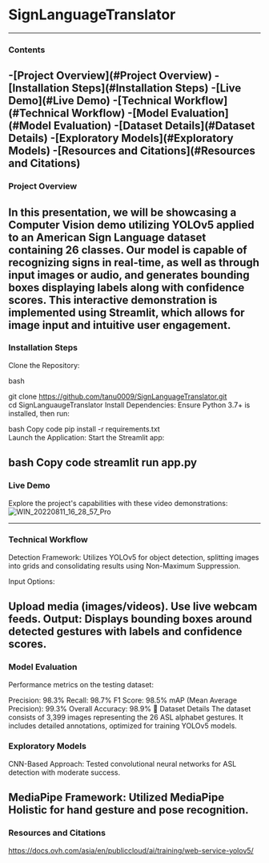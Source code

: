 # **SignLanguageTranslator**

---
### **Contents**


-[Project Overview](#Project Overview)
-[Installation Steps](#Installation Steps)
-[Live Demo](#Live Demo)
-[Technical Workflow](#Technical Workflow)
-[Model Evaluation](#Model Evaluation)
-[Dataset Details](#Dataset Details)
-[Exploratory Models](#Exploratory Models)
-[Resources and Citations](#Resources and Citations)
---

### **Project Overview**
In this presentation, we will be showcasing a Computer Vision demo utilizing YOLOv5 applied to an American Sign Language dataset containing 26 classes. Our model is capable of recognizing signs in real-time, as well as through input images or audio, and generates bounding boxes displaying labels along with confidence scores. This interactive demonstration is implemented using Streamlit, which allows for image input and intuitive user engagement.
---

### **Installation Steps**
Clone the Repository:

bash

git clone https://github.com/tanu0009/SignLanguageTranslator.git  
cd SignLanguaugeTranslator
Install Dependencies:
Ensure Python 3.7+ is installed, then run:

bash
Copy code
pip install -r requirements.txt  
Launch the Application:
Start the Streamlit app:

bash
Copy code
streamlit run app.py  
---

### **Live Demo**
Explore the project's capabilities with these video demonstrations:
![WIN_20220811_16_28_57_Pro](https://github.com/user-attachments/assets/f0d8784c-c772-45fa-932f-1bc256e721ae)

---
### **Technical Workflow**
Detection Framework:
Utilizes YOLOv5 for object detection, splitting images into grids and consolidating results using Non-Maximum Suppression.

Input Options:

Upload media (images/videos).
Use live webcam feeds.
Output:
Displays bounding boxes around detected gestures with labels and confidence scores.
---

### **Model Evaluation**
Performance metrics on the testing dataset:

Precision: 98.3%
Recall: 98.7%
F1 Score: 98.5%
mAP (Mean Average Precision): 99.3%
Overall Accuracy: 98.9%
📂 Dataset Details
The dataset consists of 3,399 images representing the 26 ASL alphabet gestures. It includes detailed annotations, optimized for training YOLOv5 models.

### **Exploratory Models**
CNN-Based Approach:
Tested convolutional neural networks for ASL detection with moderate success.

MediaPipe Framework:
Utilized MediaPipe Holistic for hand gesture and pose recognition.
---

### **Resources and Citations**
https://docs.ovh.com/asia/en/publiccloud/ai/training/web-service-yolov5/




